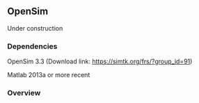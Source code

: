 ## OpenSim

Under construction

### Dependencies

OpenSim 3.3 (Download link: https://simtk.org/frs/?group_id=91)

Matlab 2013a or more recent

### Overview
